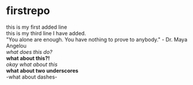 # firstrepo
this is my first added line  
this is my third line I have added.  
"You alone are enough. You have nothing to prove to anybody." - Dr. Maya Angelou  
*what does this do?*  
**what about this?!**  
_okay what about this_  
__what about two underscores__  
-what about dashes-
